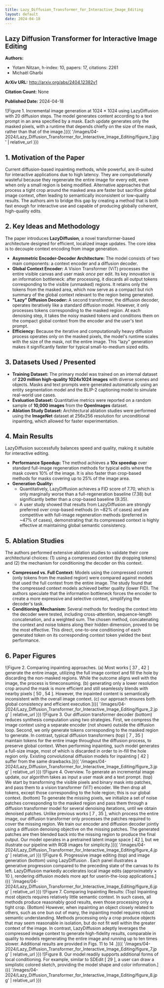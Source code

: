 ```yaml
---
title: Lazy_Diffusion_Transformer_for_Interactive_Image_Editing
layout: default
date: 2024-04-18
---
```

## Lazy Diffusion Transformer for Interactive Image Editing
**Authors:**
- Yotam Nitzan, h-index: 10, papers: 17, citations: 2261
- Michaël Gharbi

**ArXiv URL:** http://arxiv.org/abs/2404.12382v1

**Citation Count:** None

**Published Date:** 2024-04-18

![Figure 1. Incremental image generation at 1024 × 1024 using LazyDiffusion with 20 diffusion steps. The model generates content according to a text prompt in an area specified by a mask. Each update generates only the masked pixels, with a runtime that depends chiefly on the size of the mask, rather than that of the image.]({{ '/images/04-2024/Lazy_Diffusion_Transformer_for_Interactive_Image_Editing/figure_1.jpg' | relative_url }})
## 1. Motivation of the Paper
Current diffusion-based inpainting methods, while powerful, are ill-suited for interactive applications due to high latency. They are computationally wasteful because they regenerate the entire image for every edit, even when only a small region is being modified. Alternative approaches that process a tight crop around the masked area are faster but sacrifice global image context, often leading to semantically inconsistent or low-quality results. The authors aim to bridge this gap by creating a method that is both fast enough for interactive use and capable of producing globally coherent, high-quality edits.

## 2. Key Ideas and Methodology
The paper introduces **LazyDiffusion**, a novel transformer-based architecture designed for efficient, localized image updates. The core idea is to decouple context encoding from image generation.

*   **Asymmetric Encoder-Decoder Architecture:** The model consists of two main components: a context encoder and a diffusion decoder.
*   **Global Context Encoder:** A Vision Transformer (ViT) processes the entire visible canvas and user mask *once* per edit. Its key innovation is an information bottleneck: after processing, it discards all output tokens corresponding to the visible (unmasked) regions. It retains only the tokens from the masked area, which now serve as a compact but rich summary of the global context relevant to the region being generated.
*   **"Lazy" Diffusion Decoder:** A second transformer, the diffusion decoder, operates iteratively like a standard diffusion model. However, it only processes tokens corresponding to the masked region. At each denoising step, it takes the noisy masked tokens and conditions them on the compact global context from the encoder and the user's text prompt.
*   **Efficiency:** Because the iterative and computationally heavy diffusion process operates only on the masked pixels, the model's runtime scales with the size of the mask, not the entire image. This "lazy" generation makes it significantly faster for typical small-to-medium sized edits.

## 3. Datasets Used / Presented
*   **Training Dataset:** The primary model was trained on an internal dataset of **220 million high-quality 1024x1024 images** with diverse scenes and objects. Masks and text prompts were generated automatically using an entity segmentation model and the BLIP-2 captioning model to simulate real-world use cases.
*   **Evaluation Dataset:** Quantitative metrics were reported on a random sample of **10,000 images** from the **OpenImages** dataset.
*   **Ablation Study Dataset:** Architectural ablation studies were performed using the **ImageNet** dataset at 256x256 resolution for unconditional inpainting, which allowed for faster experimentation.

## 4. Main Results
LazyDiffusion successfully balances speed and quality, making it suitable for interactive editing.

*   **Performance Speedup:** The method achieves a **10x speedup** over standard full-image regeneration methods for typical edits where the mask covers 10% of the image. It is also faster than crop-based methods for masks covering up to 25% of the image area.
*   **Generation Quality:**
    *   Quantitatively, LazyDiffusion achieves a FID score of 7.70, which is only marginally worse than a full-regeneration baseline (7.38) but significantly better than a crop-based baseline (9.35).
    *   A user study showed that results from LazyDiffusion are strongly preferred over crop-based methods (in ~82% of cases) and are competitive with full-image regeneration methods (preferred in ~47% of cases), demonstrating that its compressed context is highly effective at maintaining global semantic consistency.

## 5. Ablation Studies
The authors performed extensive ablation studies to validate their core architectural choices: (1) using a compressed context (by dropping tokens) and (2) the mechanism for conditioning the decoder on this context.

*   **Compressed vs. Full Context:** Models using the compressed context (only tokens from the masked region) were compared against models that used the full context from the entire image. The study found that the compressed context models achieved better quality (lower FID). The authors speculate that the information bottleneck forces the encoder to create a more expressive and selective context, simplifying the decoder's task.
*   **Conditioning Mechanism:** Several methods for feeding the context into the decoder were tested, including cross-attention, sequence-length concatenation, and a weighted sum. The chosen method, concatenating the context and noise tokens along their hidden dimension, proved to be the most effective. This direct, one-to-one conditioning of each generated token on its corresponding context token yielded the best performance.

## 6. Paper Figures
![Figure 2. Comparing inpainting approaches. (a) Most works [ 37 , 42 ] generate the entire image, utilizing the full image context and fill the hole by discarding the non-masked regions. While the outcome aligns well with the image, the process is timeconsuming. (b) generating only a lower resolution crop around the mask is more efficient and still seamlessly blends with nearby pixels [ 50 , 54 ]. However, the inpainted content is semantically inconsistent with the overall image context. (c) our approach ensures both global consistency and efficient execution.]({{ '/images/04-2024/Lazy_Diffusion_Transformer_for_Interactive_Image_Editing/figure_2.jpg' | relative_url }})
![Figure 3. Our diffusion transformer decoder (bottom) reduces synthesis computation using two strategies. First, we compress the image context using a separate encoder (not shown) outside the diffusion loop. Second, we only generate tokens corresponding to the masked region to generate. In contrast, typical diffusion transformers (top) [ 7 , 35 ] maintain tokens for the entire image throughout the diffusion process, to preserve global context. When performing inpainting, such model generates a full-size image, most of which is discarded in order to in-fill the hole region only. Existing convolutional diffusion models for inpainting [ 42 ] suffer from the same drawbacks.]({{ '/images/04-2024/Lazy_Diffusion_Transformer_for_Interactive_Image_Editing/figure_3.jpg' | relative_url }})
![Figure 4. Overview. To generate an incremental image update, our algorithm takes as input a user mask and a text prompt. (top) We start by transforming the visible pixels and binary mask into patches, and pass them to a vision transformer (ViT) encoder. We then drop all tokens, except those corresponding to the hole region; this is our global context. (bottom) To generate the missing pixels, we initialize a set of noise patches corresponding to the masked region and pass them through a diffusion transformer model for several denoising iterations, until we obtain denoised patches. Unlike previous works [ 7 , 35 ], which process the entire image, our diffusion transformer only processes the patches required to cover the missing region. We train our encoder and diffusion decoder jointly using a diffusion denoising objective on the missing patches. The generated patches are then blended back into the missing region to produce the final output. Our model operates in a pretrained latent image space [ 42 ], but we illustrate our pipeline with RGB images for simplicity.]({{ '/images/04-2024/Lazy_Diffusion_Transformer_for_Interactive_Image_Editing/figure_4.jpg' | relative_url }})
![Figure 6. Progressive image editing (top) and image generation (bottom) using LazyDiffusion . Each panel illustrates a generative progression compared to the preceding state of the canvas to its left. LazyDiffusion markedly accelerates local image edits (approximately × 10 ), rendering diffusion models more apt for userin-the-loop applications.]({{ '/images/04-2024/Lazy_Diffusion_Transformer_for_Interactive_Image_Editing/figure_6.jpg' | relative_url }})
![Figure 7. Comparing Inpainting Results: (Top) Inpainting most objects requires relatively little semantic context. In such cases, all methods produce reasonably good results, even those processing only a tight crop. (Bottom) However, when inpainting an object closely related to others, such as one bun out of many, the inpainting model requires robust semantic understanding. Methods processing only a crop produce objects that may seem reasonable in isolation, but do not fit well within the greater context of the image. In contrast, LazyDiffusion adeptly leverages the compressed image context to generate high-fidelity results, comparable in quality to models regenerating the entire image and running up to ten times slower. Additional results are provided in Figs. 11 to 14 .]({{ '/images/04-2024/Lazy_Diffusion_Transformer_for_Interactive_Image_Editing/figure_7.jpg' | relative_url }})
![Figure 8. Our model readily supports additional forms of local conditioning. For example, similar to SDEdit [ 29 ], a user can draw a simplistic colored sketch, providing the model shape and color information.]({{ '/images/04-2024/Lazy_Diffusion_Transformer_for_Interactive_Image_Editing/figure_8.jpg' | relative_url }})
